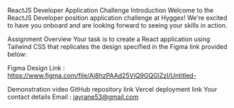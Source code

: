 ReactJS Developer Application Challenge
Introduction
Welcome to the ReactJS Developer position application challenge at Hyggex! We're excited to have you onboard and are looking forward to seeing your skills in action.

Assignment Overview
Your task is to create a React application using Tailwind CSS that replicates the design specified in the Figma link provided below:

Figma Design Link : https://www.figma.com/file/Aj8hzPAAd25ViQ9GQGlZzI/Untitled-



Demonstration video
GitHub repository link
Vercel deployment link
Your contact details
Email : jayrane53@gmail.com

